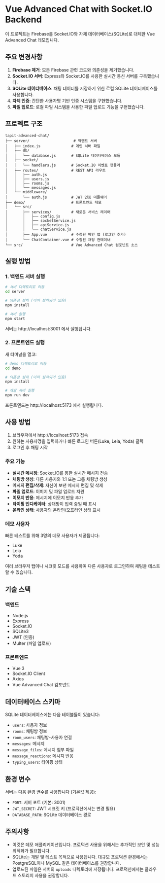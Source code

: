 # Vue Advanced Chat with Socket.IO Backend

이 프로젝트는 Firebase를 Socket.IO와 자체 데이터베이스(SQLite)로 대체한 Vue Advanced Chat 데모입니다.

## 주요 변경사항

1. **Firebase 제거**: 모든 Firebase 관련 코드와 의존성을 제거했습니다.
2. **Socket.IO 서버**: Express와 Socket.IO를 사용한 실시간 통신 서버를 구축했습니다.
3. **SQLite 데이터베이스**: 채팅 데이터를 저장하기 위한 로컬 SQLite 데이터베이스를 사용합니다.
4. **자체 인증**: 간단한 사용자명 기반 인증 시스템을 구현했습니다.
5. **파일 업로드**: 로컬 파일 시스템을 사용한 파일 업로드 기능을 구현했습니다.

## 프로젝트 구조

```
tapit-advanced-chat/
├── server/                    # 백엔드 서버
│   ├── index.js              # 메인 서버 파일
│   ├── db/
│   │   └── database.js       # SQLite 데이터베이스 모듈
│   ├── socket/
│   │   └── handlers.js       # Socket.IO 이벤트 핸들러
│   ├── routes/               # REST API 라우트
│   │   ├── auth.js
│   │   ├── users.js
│   │   ├── rooms.js
│   │   └── messages.js
│   └── middleware/
│       └── auth.js           # JWT 인증 미들웨어
├── demo/                     # 프론트엔드 데모
│   └── src/
│       ├── services/         # 새로운 서비스 레이어
│       │   ├── config.js
│       │   ├── socketService.js
│       │   ├── apiService.js
│       │   └── chatService.js
│       ├── App.vue           # 수정된 메인 앱 (로그인 추가)
│       └── ChatContainer.vue # 수정된 채팅 컨테이너
└── src/                      # Vue Advanced Chat 컴포넌트 소스

```

## 실행 방법

### 1. 백엔드 서버 실행

```bash
# 서버 디렉토리로 이동
cd server

# 의존성 설치 (이미 설치되어 있음)
npm install

# 서버 실행
npm start
```

서버는 http://localhost:3001 에서 실행됩니다.

### 2. 프론트엔드 실행

새 터미널을 열고:

```bash
# demo 디렉토리로 이동
cd demo

# 의존성 설치 (이미 설치되어 있음)
npm install

# 개발 서버 실행
npm run dev
```

프론트엔드는 http://localhost:5173 에서 실행됩니다.

## 사용 방법

1. 브라우저에서 http://localhost:5173 접속
2. 원하는 사용자명을 입력하거나 빠른 로그인 버튼(Luke, Leia, Yoda) 클릭
3. 로그인 후 채팅 시작

### 주요 기능

- **실시간 메시징**: Socket.IO를 통한 실시간 메시지 전송
- **채팅방 생성**: 다른 사용자와 1:1 또는 그룹 채팅방 생성
- **메시지 편집/삭제**: 자신이 보낸 메시지 편집 및 삭제
- **파일 업로드**: 이미지 및 파일 업로드 지원
- **이모지 반응**: 메시지에 이모지 반응 추가
- **타이핑 인디케이터**: 상대방이 입력 중일 때 표시
- **온라인 상태**: 사용자의 온라인/오프라인 상태 표시

### 데모 사용자

빠른 테스트를 위해 3명의 데모 사용자가 제공됩니다:
- Luke
- Leia  
- Yoda

여러 브라우저 탭이나 시크릿 모드를 사용하여 다른 사용자로 로그인하여 채팅을 테스트할 수 있습니다.

## 기술 스택

### 백엔드
- Node.js
- Express
- Socket.IO
- SQLite3
- JWT (인증)
- Multer (파일 업로드)

### 프론트엔드
- Vue 3
- Socket.IO Client
- Axios
- Vue Advanced Chat 컴포넌트

## 데이터베이스 스키마

SQLite 데이터베이스에는 다음 테이블들이 있습니다:
- `users`: 사용자 정보
- `rooms`: 채팅방 정보
- `room_users`: 채팅방-사용자 연결
- `messages`: 메시지
- `message_files`: 메시지 첨부 파일
- `message_reactions`: 메시지 반응
- `typing_users`: 타이핑 상태

## 환경 변수

서버는 다음 환경 변수를 사용합니다 (기본값 제공):
- `PORT`: 서버 포트 (기본: 3001)
- `JWT_SECRET`: JWT 시크릿 키 (프로덕션에서는 변경 필요)
- `DATABASE_PATH`: SQLite 데이터베이스 경로

## 주의사항

- 이것은 데모 애플리케이션입니다. 프로덕션 사용을 위해서는 추가적인 보안 및 성능 최적화가 필요합니다.
- SQLite는 개발 및 테스트 목적으로 사용됩니다. 대규모 프로덕션 환경에서는 PostgreSQL이나 MySQL 같은 데이터베이스를 권장합니다.
- 업로드된 파일은 서버의 `uploads` 디렉토리에 저장됩니다. 프로덕션에서는 클라우드 스토리지 사용을 권장합니다.








